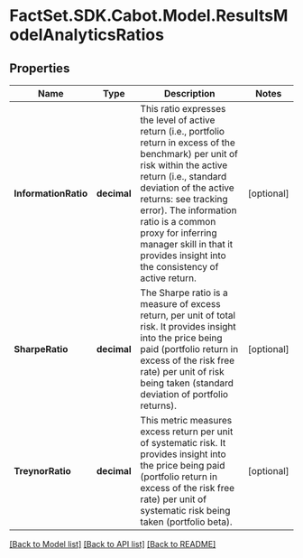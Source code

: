 # FactSet.SDK.Cabot.Model.ResultsModelAnalyticsRatios

## Properties

Name | Type | Description | Notes
------------ | ------------- | ------------- | -------------
**InformationRatio** | **decimal** | This ratio expresses the level of active return (i.e., portfolio return in excess of the benchmark) per unit of risk within the active return (i.e., standard deviation of the active returns: see tracking error). The information ratio is a common proxy for inferring manager skill in that it provides insight into the consistency of active return. | [optional] 
**SharpeRatio** | **decimal** | The Sharpe ratio is a measure of excess return, per unit of total risk. It provides insight into the price being paid (portfolio return in excess of the risk free rate) per unit of risk being taken (standard deviation of portfolio returns). | [optional] 
**TreynorRatio** | **decimal** | This metric measures excess return per unit of systematic risk. It provides insight into the price being paid (portfolio return in excess of the risk free rate) per unit of systematic risk being taken (portfolio beta). | [optional] 

[[Back to Model list]](../README.md#documentation-for-models) [[Back to API list]](../README.md#documentation-for-api-endpoints) [[Back to README]](../README.md)


